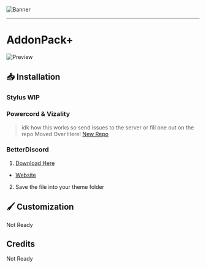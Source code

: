 ![Banner](https://raw.githubusercontent.com/TheRealGWJosh/AddonPackPlus/main/assets/Previews/Addon-Banner.png)

---

# AddonPack+
![Preview](https://raw.githubusercontent.com/TheRealGWJosh/AddonPackPlus/main/assets/Previews/Preview.png)

## 📥 Installation

### Stylus WIP


### Powercord & Vizality
> idk how this works
> so send issues to the server or fill one out on the repo
> Moved Over Here! [New Repo](https://github.com/Powercord-Vizality/AddonPackPlus)
### BetterDiscord

1. [Download Here](https://therealgwjosh.github.io/BetterDiscordStuff/downloader/?theme=AddonPackPlus)
-  [Website](https://therealgwjosh.github.io/BetterDiscordStuff/)
2. Save the file into your theme folder

## 🖌️ Customization

Not Ready

## Credits

Not Ready
